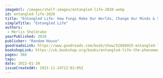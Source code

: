 ```yaml
---
imageUrl: /images/shelf-images/entangled-life-2020.webp
id: entangled-life-2020
title: "Entangled Life: How Fungi Make Our Worlds, Change Our Minds & Shape Our Futures"
simpleTitle: "Entangled Life"
authors: 
 - Merlin Sheldrake
yearPublished: 2020
publisher: "Random House"
goodreadsLink: https://www.goodreads.com/book/show/52668915-entangled-life
bookshopLink: https://uk.bookshop.org/books/entangled-life-the-phenomenal-sunday-times-bestseller-exploring-how-fungi-make-our-worlds-change-our-minds-and-shape-our-futur/9781784708276
pages: 366
tags: 
date: 2022-01-30
issueCreatedAt: 2021-11-24T12:01:05Z
---
```



